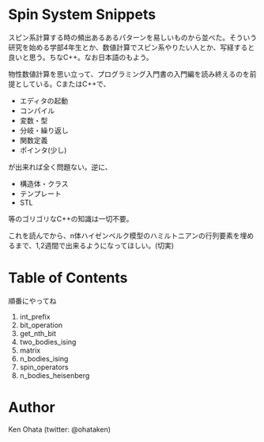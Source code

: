 # Spin System Snippets

スピン系計算する時の頻出あるあるパターンを易しいものから並べた。そういう研究を始める学部4年生とか、数値計算でスピン系やりたい人とか、写経すると良いと思う。ちなC++。なお日本語のもよう。

物性数値計算を思い立って、プログラミング入門書の入門編を読み終えるのを前提としている。CまたはC++で、

* エディタの起動
* コンパイル
* 変数・型
* 分岐・繰り返し
* 関数定義
* ポインタ(少し)

が出来れば全く問題ない。逆に、

* 構造体・クラス
* テンプレート
* STL

等のゴリゴリなC++の知識は一切不要。

これを読んでから、n体ハイゼンベルク模型のハミルトニアンの行列要素を埋めるまで、1,2週間で出来るようになってほしい。(切実)

# Table of Contents

順番にやってね

1. int_prefix
2. bit_operation
3. get_nth_bit
4. two_bodies_ising
5. matrix
6. n_bodies_ising
7. spin_operators
8. n_bodies_heisenberg

# Author

Ken Ohata (twitter: @ohataken)
